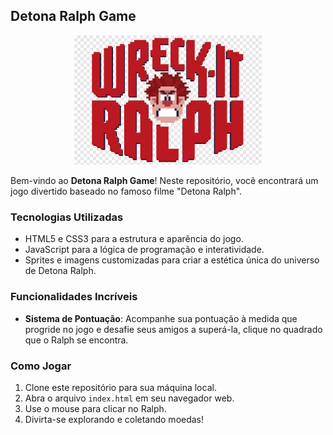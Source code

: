 ## Detona Ralph Game

<p align="center">
  <img src="./src/images/logo.png" alt="JSGame Detona Ralph Logo" width=300 >
</p>

Bem-vindo ao **Detona Ralph Game**! Neste repositório, você encontrará um jogo divertido baseado no famoso filme "Detona Ralph". 

### Tecnologias Utilizadas

- HTML5 e CSS3 para a estrutura e aparência do jogo.
- JavaScript para a lógica de programação e interatividade.
- Sprites e imagens customizadas para criar a estética única do universo de Detona Ralph.

### Funcionalidades Incríveis

- **Sistema de Pontuação**: Acompanhe sua pontuação à medida que progride no jogo e desafie seus amigos a superá-la, clique no quadrado que o Ralph se encontra.

### Como Jogar

1. Clone este repositório para sua máquina local.
2. Abra o arquivo `index.html` em seu navegador web.
3. Use o mouse para clicar no Ralph.
4. Divirta-se explorando e coletando moedas!

